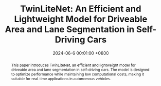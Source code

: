 ---
title:          "TwinLiteNet: An Efficient and Lightweight Model for Driveable Area and Lane Segmentation in Self-Driving Cars"
date:           2024-06-6 00:01:00 +0800
selected:       true
pub:            "International Conference on Multimedia Analysis and Pattern Recognition (MAPR)"
pub_date:       "2024"

abstract: >-
  This paper introduces TwinLiteNet, an efficient and lightweight model for driveable area and lane segmentation in self-driving cars. The model is designed to optimize performance while maintaining low computational costs, making it suitable for real-time applications in autonomous vehicles.
cover:          /assets/images/covers/twin.png
authors:
  - Quang-Huy Che
  - Dinh Phuc Nguyen
  - Minh Quan Pham
  - Duc Khai Lam
links:
  Paper: https://ieeexplore.ieee.org/document/10288646
  Code: https://github.com/chequanghuy/TwinLiteNet
---